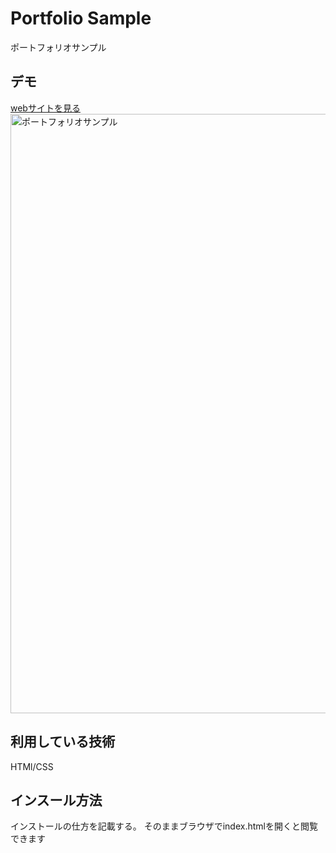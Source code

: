 Portfolio Sample
====

ポートフォリオサンプル

## デモ
[webサイトを見る](https://my-first-app-jp.herokuapp.com/)
<img width="959" alt=ポートフォリオサンプル src="https://user-images.githubusercontent.com/85429262/122499470-f525d300-d02b-11eb-9569-56ef099a950c.png">

## 利用している技術
HTMl/CSS

## インスール方法
インストールの仕方を記載する。
そのままブラウザでindex.htmlを開くと閲覧できます


